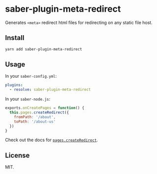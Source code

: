 # saber-plugin-meta-redirect

Generates `<meta>` redirect html files for redirecting on any static file host.

## Install

```bash
yarn add saber-plugin-meta-redirect
```

## Usage

In your `saber-config.yml`:

```yml
plugins:
  - resolve: saber-plugin-meta-redirect
```

In your `saber-node.js`:

```js
exports.onCreatePages = function() {
  this.pages.createRedirect({
    fromPath: '/about',
    toPath: '/about-us'
  })
}
```

Check out the docs for [`pages.createRedirect`](<https://saber.land/docs/saber-instance#pages.createredirect(config)>).

## License

MIT.
